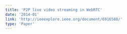 ```yaml
---
title: 'P2P live video streaming in WebRTC'
date: '2014-01'
link: 'http://ieeexplore.ieee.org/document/6916588/'
type: 'Paper'
---
```

